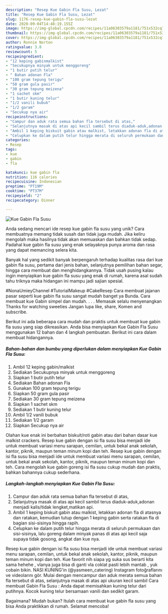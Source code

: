 ```yaml
---
description: "Resep Kue Gabin Fla Susu, Lezat"
title: "Resep Kue Gabin Fla Susu, Lezat"
slug: 1176-resep-kue-gabin-fla-susu-lezat
date: 2020-09-04T14:48:19.155Z
image: https://img-global.cpcdn.com/recipes/11a06303579a1181/751x532cq70/kue-gabin-fla-susu-foto-resep-utama.jpg
thumbnail: https://img-global.cpcdn.com/recipes/11a06303579a1181/751x532cq70/kue-gabin-fla-susu-foto-resep-utama.jpg
cover: https://img-global.cpcdn.com/recipes/11a06303579a1181/751x532cq70/kue-gabin-fla-susu-foto-resep-utama.jpg
author: Ronnie Norton
ratingvalue: 3.8
reviewcount: 5
recipeingredient:
- "12 keping gabinmalkist"
- "Secukupnya minyak untuk menggoreng"
- "1 butir putih telur"
- " Bahan adonan Fla"
- "100 gram tepung terigu"
- "50 gram gula pasir"
- "30 gram tepung meizena"
- "1 sachet skm"
- "1 butir kuning telur"
- "1/2 vanili bubuk"
- "1/2 garam"
- "Secukup nya air"
recipeinstructions:
- "Campur dan aduk rata semua bahan fla tersebut di atas,"
- "Selanjutnya masak di atas api kecil sambil terus diaduk-aduk,adonan menjadi kalis/tidak lengket,matikan api."
- "Ambil 1 keping biskuit gabin atau malkist, letakkan adonan fla di atasnya dan ratakan, kemudian tutup dengan 1 keping gabin serta ratakan fla di bagian sisi-sisinya hingga rapih."
- "Celupkan ke dalam putih telur hingga merata di seluruh permukaan dan sisi-sisinya, lalu goreng dalam minyak panas di atas api kecil saja supaya tidak gosong, angkat dan kue nya."
categories:
- Resep
tags:
- kue
- gabin
- fla

katakunci: kue gabin fla 
nutrition: 116 calories
recipecuisine: Indonesian
preptime: "PT19M"
cooktime: "PT37M"
recipeyield: "2"
recipecategory: Dinner

---
```



![Kue Gabin Fla Susu](https://img-global.cpcdn.com/recipes/11a06303579a1181/751x532cq70/kue-gabin-fla-susu-foto-resep-utama.jpg)

Anda sedang mencari ide resep kue gabin fla susu yang unik? Cara membuatnya memang tidak susah dan tidak juga mudah. Jika keliru mengolah maka hasilnya tidak akan memuaskan dan bahkan tidak sedap. Padahal kue gabin fla susu yang enak selayaknya punya aroma dan rasa yang dapat memancing selera kita.

Banyak hal yang sedikit banyak berpengaruh terhadap kualitas rasa dari kue gabin fla susu, pertama dari jenis bahan, selanjutnya pemilihan bahan segar, hingga cara membuat dan menghidangkannya. Tidak usah pusing kalau ingin menyiapkan kue gabin fla susu yang enak di rumah, karena asal sudah tahu triknya maka hidangan ini mampu jadi sajian spesial.

#NonaUmieyChannel #TutorialMakeup #CakeResep Cara membuat jajanan pasar seperti kue gabin fla susu sangat mudah banget ya Bunda. Cara membuat kue Gabin simpel dan mudah. . . . Memasak selalu menyenangkan Thanks for watching sweeties Jangan lupa like, share, Komen and subscribe.


Berikut ini ada beberapa cara mudah dan praktis untuk membuat kue gabin fla susu yang siap dikreasikan. Anda bisa menyiapkan Kue Gabin Fla Susu menggunakan 12 bahan dan 4 langkah pembuatan. Berikut ini cara dalam membuat hidangannya.

<!--inarticleads1-->

##### Bahan-bahan dan bumbu yang diperlukan dalam menyiapkan Kue Gabin Fla Susu:

1. Ambil 12 keping gabin/malkist
1. Sediakan Secukupnya minyak untuk menggoreng
1. Siapkan 1 butir putih telur
1. Sediakan  Bahan adonan Fla
1. Gunakan 100 gram tepung terigu
1. Siapkan 50 gram gula pasir
1. Sediakan 30 gram tepung meizena
1. Siapkan 1 sachet skm
1. Sediakan 1 butir kuning telur
1. Ambil 1/2 vanili bubuk
1. Sediakan 1/2 garam
1. Siapkan Secukup nya air


Olahan kue enak ini berbahan biskuit/roti gabin atau dari bahan dasar kue malkist crackers. Resep kue gabin dengan isi fla susu bisa menjadi ide untuk membuat variasi menu sarapan, cemilan, untuk bekal anak sekolah, kantor, piknik, maupun teman minum kopi dan teh. Resep kue gabin dengan isi fla susu bisa menjadi ide untuk membuat variasi menu sarapan, cemilan, untuk bekal anak sekolah, kantor, piknik, maupun teman minum kopi dan teh. Cara mengolah kue gabin goreng isi fla susu cukup mudah dan praktis, bahkan bahannya cukup sederhana. 

<!--inarticleads2-->

##### Langkah-langkah menyiapkan Kue Gabin Fla Susu:

1. Campur dan aduk rata semua bahan fla tersebut di atas,
1. Selanjutnya masak di atas api kecil sambil terus diaduk-aduk,adonan menjadi kalis/tidak lengket,matikan api.
1. Ambil 1 keping biskuit gabin atau malkist, letakkan adonan fla di atasnya dan ratakan, kemudian tutup dengan 1 keping gabin serta ratakan fla di bagian sisi-sisinya hingga rapih.
1. Celupkan ke dalam putih telur hingga merata di seluruh permukaan dan sisi-sisinya, lalu goreng dalam minyak panas di atas api kecil saja supaya tidak gosong, angkat dan kue nya.


Resep kue gabin dengan isi fla susu bisa menjadi ide untuk membuat variasi menu sarapan, cemilan, untuk bekal anak sekolah, kantor, piknik, maupun teman minum kopi dan teh. Kue favorit nih siapa yg suka sus berarti kita sama hehehe , vlanya juga bisa di ganti vla coklat pasti lebih mantab , yuk cobain bikin. NASI KUNING&#39;in (@yasmeen_catering) Instagram fotoğraflarını ve videolarını gör. Mulai dengan mencampur dan aduk merata semua bahan fla tersebut di atas, selanjutnya masak di atas api ukuran kecil sambil Cara membuat Gabin Fla Susu : Anda dapat memisahkan kuning telur dari putihnya. Kocok kuning telur bersamaan vanili dan sedikit garam. 

Bagaimana? Mudah bukan? Itulah cara membuat kue gabin fla susu yang bisa Anda praktikkan di rumah. Selamat mencoba!
